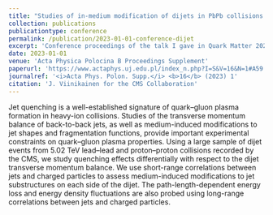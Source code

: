 ```yaml
---
title: "Studies of in-medium modification of dijets in PbPb collisions at 5.02 TeV with the CMS detector"
collection: publications
publicationtype: conference
permalink: /publication/2023-01-01-conference-dijet
excerpt: 'Conference proceedings of the talk I gave in Quark Matter 2022 about two dijet measurements I did using data from the CMS experiment.'
date: 2023-01-01
venue: 'Acta Physica Polocina B Proceedings Supplement'
paperurl: 'https://www.actaphys.uj.edu.pl/index_n.php?I=S&V=16&N=1#A59'
journalref: '<i>Acta Phys. Polon. Supp.</i> <b>16</b> (2023) 1'
citation: 'J. Viinikainen for the CMS Collaboration'
---
```


Jet quenching is a well-established signature of quark–gluon plasma formation in heavy-ion collisions. Studies of the transverse momentum balance of back-to-back jets, as well as medium-induced modifications to jet shapes and fragmentation functions, provide important experimental constraints on quark–gluon plasma properties. Using a large sample of dijet events from 5.02 TeV lead–lead and proton–proton collisions recorded by the CMS, we study quenching effects differentially with respect to the dijet transverse momentum balance. We use short-range correlations between jets and charged particles to assess medium-induced modifications to jet substructures on each side of the dijet. The path-length-dependent energy loss and energy density fluctuations are also probed using long-range correlations between jets and charged particles.
